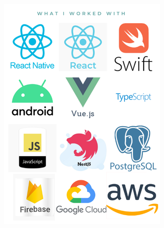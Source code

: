 

<picture>
<source media="(prefers-color-scheme: dark)" srcset="https://github.com/MuhannadSayed/MuhannadSayed/blob/main/WHAT%20I%20WORKED%20WITH.png">
  <source media="(prefers-color-scheme: light)" srcset="https://github.com/MuhannadSayed/MuhannadSayed/blob/main/WHAT%20I%20WORKED%20WITH.png">
 <img alt="m" src="https://github.com/MuhannadSayed/MuhannadSayed/blob/main/WHAT%20I%20WORKED%20WITH.png">
</picture>





<!--
**MuhannadSayed/MuhannadSayed** is a ✨ _special_ ✨ repository because its `README.md` (this file) appears on your GitHub profile.

Here are some ideas to get you started:

- 🔭 I’m currently working on ...
- 🌱 I’m currently learning ...
- 👯 I’m looking to collaborate on ...
- 🤔 I’m looking for help with ...
- 💬 Ask me about ...
- 📫 How to reach me: ...
- 😄 Pronouns: ...
- ⚡ Fun fact: ...
-->
